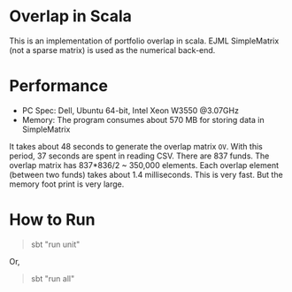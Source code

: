 Overlap in Scala
===================

This is an implementation of portfolio overlap in scala.
EJML SimpleMatrix (not a sparse matrix) is used as the numerical back-end.

# Performance

* PC Spec: Dell, Ubuntu 64-bit, Intel Xeon W3550 @3.07GHz
* Memory: The program consumes about 570 MB for storing data in SimpleMatrix

It takes about 48 seconds to generate the overlap matrix `OV`.
With this period, 37 seconds are spent in reading CSV.
There are 837 funds. The overlap matrix has 837*836/2 ~ 350,000 elements.
Each overlap element (between two funds) takes about 1.4 milliseconds. This is very fast.
But the memory foot print is very large.

# How to Run

> sbt "run unit"

Or,

> sbt "run all"